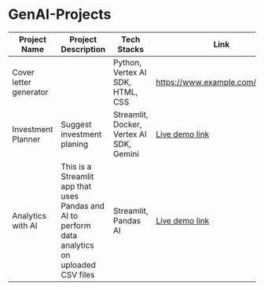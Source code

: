 # GenAI-Projects

| Project Name | Project Description | Tech Stacks | Link |
|---|---|---|---|
| Cover letter generator  |  | Python, Vertex AI SDK, HTML, CSS | https://www.example.com/project1 |
| Investment Planner | Suggest investment planing  | Streamlit, Docker, Vertex AI SDK, Gemini | [Live demo link](https://youtu.be/OPDg4K8Ft9E?si=QiKrNPZ0ORhfVdSB) |
| Analytics with AI  | This is a Streamlit app that uses Pandas and AI to perform data analytics on uploaded CSV files | Streamlit, Pandas AI | [Live demo link](pandas-ai-website.streamlit.app/)  |
